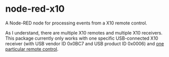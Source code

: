 # node-red-x10

A Node-RED node for processing events from a X10 remote control.

As I understand, there are multiple X10 remotes and multiple X10 receivers.
This package currently only works with one specific USB-connected X10 receiver (with USB vendor ID 0x0BC7 and USB product ID 0x0006) and [one particular remote control](https://www.pollin.de/p/pc-funkfernbedienung-x10-721815).